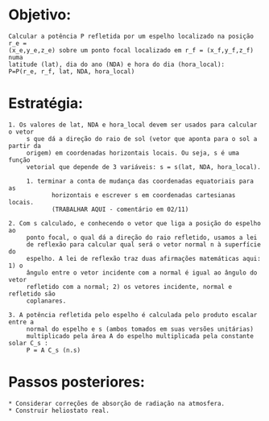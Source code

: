 # Objetivo: 
	Calcular a potência P refletida por um espelho localizado na posição r_e =
	(x_e,y_e,z_e) sobre um ponto focal localizado em r_f = (x_f,y_f,z_f) numa
	latitude (lat), dia do ano (NDA) e hora do dia (hora_local):
	P=P(r_e, r_f, lat, NDA, hora_local)

# Estratégia:

	1. Os valores de lat, NDA e hora_local devem ser usados para calcular o vetor
		 s que dá a direção do raio de sol (vetor que aponta para o sol a partir da
		 origem) em coordenadas horizontais locais. Ou seja, s é uma função
		 vetorial que depende de 3 variáveis: s = s(lat, NDA, hora_local).

		 1. terminar a conta de mudança das coordenadas equatoriais para as
				horizontais e escrever s em coordenadas cartesianas locais. 
				(TRABALHAR AQUI - comentário em 02/11)

	2. Com s calculado, e conhecendo o vetor que liga a posição do espelho ao
		 ponto focal, o qual dá a direção do raio refletido, usamos a lei
		 de reflexão para calcular qual será o vetor normal n à superfície do
		 espelho. A lei de reflexão traz duas afirmações matemáticas aqui: 1) o
		 ângulo entre o vetor incidente com a normal é igual ao ângulo do vetor
		 refletido com a normal; 2) os vetores incidente, normal e refletido são
		 coplanares.

	3. A potência refletida pelo espelho é calculada pelo produto escalar entre a
		 normal do espelho e s (ambos tomados em suas versões unitárias)
		 multiplicado pela área A do espelho multiplicada pela constante solar C_s :
		 P = A C_s (n.s)

# Passos posteriores:
	* Considerar correções de absorção de radiação na atmosfera.
	* Construir heliostato real.
